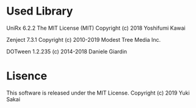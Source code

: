# Used Library

UniRx 6.2.2
The MIT License (MIT) Copyright (c) 2018 Yoshifumi Kawai

Zenject 7.3.1
Copyright (c) 2010-2019 Modest Tree Media Inc.

DOTween 1.2.235
(c) 2014-2018 Daniele Giardin

# Lisence

This software is released under the MIT License.
Copyright (c) 2019 Yuki Sakai